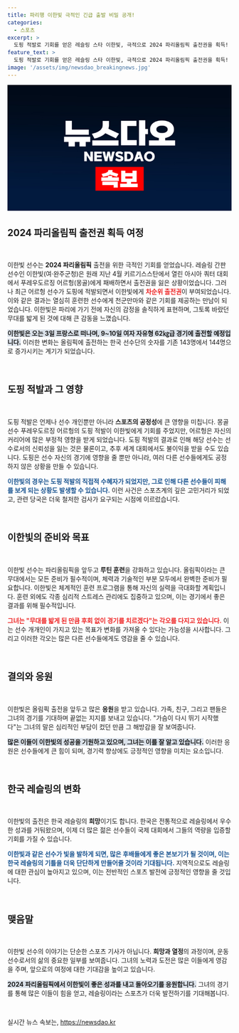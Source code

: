 ```yaml
---
title: 파리행 이한빛 극적인 긴급 출발 비밀 공개!
categories:
  - 스포츠
excerpt: >
  도핑 적발로 기회를 얻은 레슬링 스타 이한빛, 극적으로 2024 파리올림픽 출전권을 획득! 눈물의 감격 속에서 후회 없이 경기를 치르겠다는 각오를 다졌다. 그녀의 도전이 남다른 의미로 다가온다.
feature_text: >
  도핑 적발로 기회를 얻은 레슬링 스타 이한빛, 극적으로 2024 파리올림픽 출전권을 획득! 눈물의 감격 속에서 후회 없이 경기를 치르겠다는 각오를 다졌다. 그녀의 도전이 남다른 의미로 다가온다.
image: '/assets/img/newsdao_breakingnews.jpg'
---
```


<p><img src="/assets/img/newsdao_breakingnews.jpg" alt="cryptoinkorea 속보" /></p>

<h2 data-ke-size="size26">2024 파리올림픽 출전권 획득 여정</h2>

<p data-ke-size="size16">&nbsp;</p>

<p>이한빛 선수는 <b>2024 파리올림픽</b> 출전을 위한 극적인 기회를 얻었습니다. 레슬링 간판 선수인 이한빛(여·완주군청)은 원래 지난 4월 키르기스스탄에서 열린 아시아 쿼터 대회에서 푸레우도르징 어르헝(몽골)에게 패배하면서 출전권을 잃은 상황이었습니다. 그러나 최근 어르헝 선수가 도핑에 적발되면서 이한빛에게 <b><span style="color: #ee2323;">차순위 출전권</span></b>이 부여되었습니다. 이와 같은 결과는 열심히 훈련한 선수에게 천군만마와 같은 기회를 제공하는 만남이 되었습니다. 이한빛은 파리에 가기 전에 자신의 감정을 솔직하게 표현하며, 그토록 바랐던 무대를 밟게 된 것에 대해 큰 감동을 느꼈습니다. </p>

<p><b><span style="background-color: #21538527;">이한빛은 오는 3일 프랑스로 떠나며, 9~10일 여자 자유형 62㎏급 경기에 출전할 예정입니다.</span></b> 이러한 변화는 올림픽에 출전하는 한국 선수단의 숫자를 기존 143명에서 144명으로 증가시키는 계기가 되었습니다. </p>

<p data-ke-size="size16">&nbsp;</p>

<h2 data-ke-size="size26">도핑 적발과 그 영향</h2>

<p data-ke-size="size16">&nbsp;</p>

<p>도핑 적발은 언제나 선수 개인뿐만 아니라 <b>스포츠의 공정성</b>에 큰 영향을 미칩니다. 몽골 선수 푸레우도르징 어르헝의 도핑 적발이 이한빛에게 기회를 주었지만, 어르헝은 자신의 커리어에 많은 부정적 영향을 받게 되었습니다. 도핑 적발의 결과로 인해 해당 선수는 선수로서의 신뢰성을 잃는 것은 물론이고, 추후 세계 대회에서도 불이익을 받을 수도 있습니다. 도핑은 선수 자신의 경기에 영향을 줄 뿐만 아니라, 여러 다른 선수들에게도 공정하지 않은 상황을 만들 수 있습니다. </p>

<p><b><span style="color: #1a5490;">이한빛의 경우는 도핑 적발의 직접적 수혜자가 되었지만, 그로 인해 다른 선수들이 피해를 보게 되는 상황도 발생할 수 있습니다.</span></b> 이런 사건은 스포츠계의 깊은 고민거리가 되었고, 관련 당국은 더욱 철저한 검사가 요구되는 시점에 이르렀습니다.</p>

<p data-ke-size="size16">&nbsp;</p>

<h2 data-ke-size="size26">이한빛의 준비와 목표</h2>

<p data-ke-size="size16">&nbsp;</p>

<p>이한빛 선수는 파리올림픽을 앞두고 <b>루틴 훈련</b>을 강화하고 있습니다. 올림픽이라는 큰 무대에서는 모든 준비가 필수적이며, 체력과 기술적인 부분 모두에서 완벽한 준비가 필요합니다. 이한빛은 체계적인 훈련 프로그램을 통해 자신의 실력을 극대화할 계획입니다. 훈련 외에도 각종 심리적 스트레스 관리에도 집중하고 있으며, 이는 경기에서 좋은 결과를 위해 필수적입니다.</p>

<p><b><span style="color: #ee2323;">그녀는 "무대를 밟게 된 만큼 후회 없이 경기를 치르겠다"는 각오를 다지고 있습니다.</span></b> 이는 선수 개개인이 가지고 있는 목표가 변화를 가져올 수 있다는 가능성을 시사합니다. 그리고 이러한 각오는 많은 다른 선수들에게도 영감을 줄 수 있습니다.</p>

<p data-ke-size="size16">&nbsp;</p>

<h2 data-ke-size="size26">결의와 응원</h2>

<p data-ke-size="size16">&nbsp;</p>

<p>이한빛은 올림픽 출전을 앞두고 많은 <b>응원</b>을 받고 있습니다. 가족, 친구, 그리고 팬들은 그녀의 경기를 기대하며 끝없는 지지를 보내고 있습니다. "가슴이 다시 뛰기 시작했다"는 그녀의 말은 심리적인 부담이 컸던 만큼 그 해방감을 잘 보여줍니다. </p>

<p><b><span style="background-color: #21538527;">많은 이들이 이한빛의 성공을 기원하고 있으며, 그녀는 이를 잘 알고 있습니다.</span></b> 이러한 응원은 선수들에게 큰 힘이 되며, 경기력 향상에도 긍정적인 영향을 미치는 요소입니다.</p>

<p data-ke-size="size16">&nbsp;</p>

<h2 data-ke-size="size26">한국 레슬링의 변화</h2>

<p data-ke-size="size16">&nbsp;</p>

<p>이한빛의 출전은 한국 레슬링의 <b>희망</b>이기도 합니다. 한국은 전통적으로 레슬링에서 우수한 성과를 거둬왔으며, 이제 더 많은 젊은 선수들이 국제 대회에서 그들의 역량을 입증할 기회를 가질 수 있습니다. </p>

<p><b><span style="color: #1a5490;">이한빛과 같은 선수가 빛을 발하게 되면, 많은 후배들에게 좋은 본보기가 될 것이며, 이는 한국 레슬링의 기틀을 더욱 단단하게 만들어줄 것이라 기대됩니다.</span></b> 지역적으로도 레슬링에 대한 관심이 높아지고 있으며, 이는 전반적인 스포츠 발전에 긍정적인 영향을 줄 것입니다.</p>

<p data-ke-size="size16">&nbsp;</p>

<h2 data-ke-size="size26">맺음말</h2>

<p data-ke-size="size16">&nbsp;</p>

<p>이한빛 선수의 이야기는 단순한 스포츠 기사가 아닙니다. <b>희망과 열정</b>의 과정이며, 운동선수로서의 삶의 중요한 일부를 보여줍니다. 그녀의 노력과 도전은 많은 이들에게 영감을 주며, 앞으로의 여정에 대한 기대감을 높이고 있습니다. </p>

<p><b><span style="background-color: #21538527;">2024 파리올림픽에서 이한빛이 좋은 성과를 내고 돌아오기를 응원합니다.</span></b> 그녀의 경기를 통해 많은 이들이 힘을 얻고, 레슬링이라는 스포츠가 더욱 발전하기를 기대해봅니다. </p>

<p data-ke-size="size16">&nbsp;</p>
실시간 뉴스 속보는, <a href="https://newsdao.kr" rel="dofollow">https://newsdao.kr</a>


